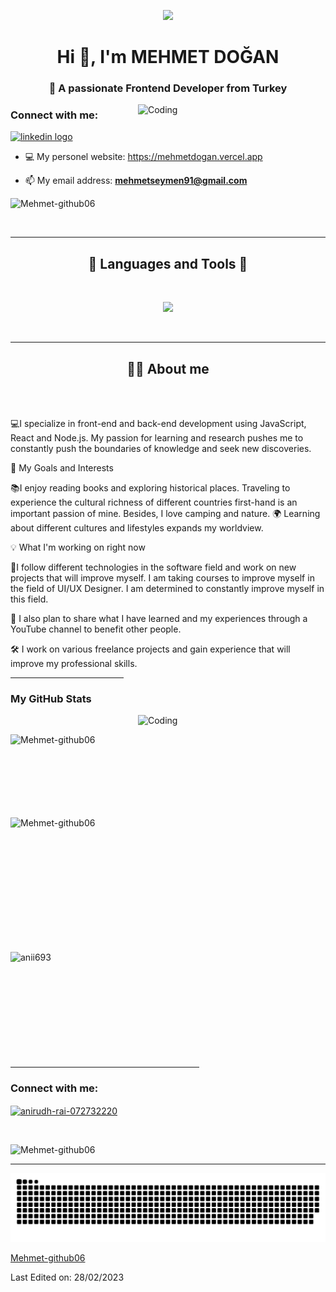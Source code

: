 <p align="center"><img src="https://i.imgur.com/A6bWGFl.gif"/>

<h1 align="center">Hi 👋, I'm MEHMET DOĞAN</h1>
<h3 align="center">🌱 A passionate Frontend Developer from Turkey</h3>
<img align="right" alt="Coding" width="300" src="https://i.pinimg.com/originals/81/17/8b/81178b47a8598f0c81c4799f2cdd4057.gif">

<h3 align="left">Connect with me:</h3> 
<div align="left">
   <a href=https://www.linkedin.com/in/mehmet-doğan91/ target="_blank"> <img src="https://img.shields.io/static/v1?message=LinkedIn&logo=linkedin&label=&color=0077B5&logoColor=white&labelColor=&style=for-the-badge" height="35" alt="linkedin logo"  /></a>
</div> 


- 💻 My personel website: <a href="https://furkandogu.vercel.app/" target="_blank">https://mehmetdogan.vercel.app</a>

- 📫 My email address: **mehmetseymen91@gmail.com**

<p align="left"> <img src="https://komarev.com/ghpvc/?username=Mehmet-github06&label=Profile%20views&color=0e75b6&style=flat" alt="Mehmet-github06" /> </p>

<br>
<hr >

<h2 align="center">🚀 Languages and Tools 🚀</h2>
<br>

<p align="center">
  <a href="https://skillicons.dev">
    <img src="https://skillicons.dev/icons?i=html,css,js,typescript,react,redux,py,materialui,tailwind,bootstrap,sass,firebase,git,github,linux,nodejs,netlify,vercel,vite,postman,figma,vscode" />
  </a>
</p>

<br>
<hr >

<h2 align="center">👨‍🎓 About me</h2>
<br><br>

💻I specialize in front-end and back-end development using JavaScript, React and Node.js. My passion for learning and research pushes me to constantly push the boundaries of knowledge and seek new discoveries.

🚀 My Goals and Interests

📚I enjoy reading books and exploring historical places. Traveling to experience the cultural richness of different countries first-hand is an important passion of mine. Besides, I love camping and nature.
🌍 Learning about different cultures and lifestyles expands my worldview.

💡 What I'm working on right now

📱I follow different technologies in the software field and work on new projects that will improve myself. I am taking courses to improve myself in the field of UI/UX Designer. I am determined to constantly improve myself in this field.

🎥 I also plan to share what I have learned and my experiences through a YouTube channel to benefit other people.

🛠 I work on various freelance projects and gain experience that will improve my professional skills.



<hr width="36%" >

<h3>My GitHub Stats</h3>
<img align="right" alt="Coding" width="300" src="https://cdn.dribbble.com/users/1277312/screenshots/14733298/media/39b1045e593737587dd60e42c8422d1f.gif" >
<br>


<p><img align="left" src="https://github-readme-stats.vercel.app/api/top-langs?username=Mehmet-github06&show_icons=true&theme=dark&locale=en&layout=compact" alt="Mehmet-github06" /></p>

<br><br><br><br><br><br><br>
<p>&nbsp;<img align="left" src="https://github-readme-stats.vercel.app/api?username=Mehmet-github06&show_icons=true&theme=dark&locale=en" alt="Mehmet-github06" /></p>
<br><br><br><br><br><br><br><br><br><br>

<p><img align="left" src="https://github-readme-streak-stats.herokuapp.com/?user=Mehmet-github06&theme=dark" alt="anii693" /></p>
<br><br><br><br><br><br><br><br><br><br>
<hr width="60%" >
<h3 align="left">Connect with me:</h3>
<p align="left">
<a href="https://www.linkedin.com/in/mehmet-do%C4%9Fan-1911a2222" target="blank"><img align="center" src="https://raw.githubusercontent.com/rahuldkjain/github-profile-readme-generator/master/src/images/icons/Social/linked-in-alt.svg" alt="anirudh-rai-072732220" height="30" width="40" /></a>


</p>
<br>
<p align="left"> <img src="https://komarev.com/ghpvc/?username=Mehmet-github06&label=Profile%20views&color=0e75b6&style=flat" alt="Mehmet-github06" /> </p>

------
<div align="center">
  <img  src="https://github.com/1999AZZAR/1999AZZAR/blob/main/resources/img/grid-snake.svg"
       alt="snake" /></a>
</div>


[Mehmet-github06](https://github.com/Mehmet-github06)

Last Edited on: 28/02/2023
